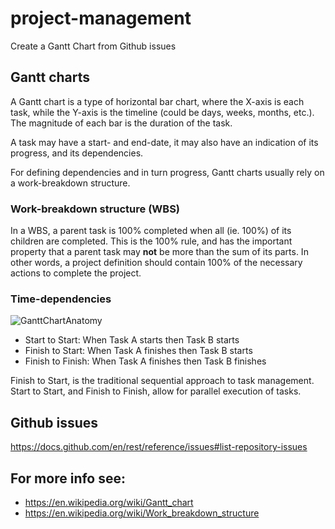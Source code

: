 # project-management
Create a Gantt Chart from Github issues

## Gantt charts

A Gantt chart is a type of horizontal bar chart,
where the X-axis is each task,
while the Y-axis is the timeline (could be days, weeks, months, etc.).
The magnitude of each bar is the duration of the task.

A task may have a start- and end-date,
it may also have an indication of its progress,
and its dependencies.

For defining dependencies and in turn progress,
Gantt charts usually rely on a work-breakdown structure.

### Work-breakdown structure (WBS) 

In a WBS, a parent task is 100% completed when all (ie. 100%) of its children are completed.
This is the 100% rule,
and has the important property that a parent task may __not__ be more than the sum of its parts.
In other words,
a project definition should contain 100% of the necessary actions to complete the project.

### Time-dependencies

![GanttChartAnatomy](https://en.wikipedia.org/wiki/File:GanttChartAnatomy.svg)

* Start to Start: When Task A starts then Task B starts
* Finish to Start: When Task A finishes then Task B starts
* Finish to Finish: When Task A finishes then Task B finishes 

Finish to Start, is the traditional sequential approach to task management.
Start to Start, and Finish to Finish, allow for parallel execution of tasks.

## Github issues
https://docs.github.com/en/rest/reference/issues#list-repository-issues


## For more info see:
- https://en.wikipedia.org/wiki/Gantt_chart
- https://en.wikipedia.org/wiki/Work_breakdown_structure
